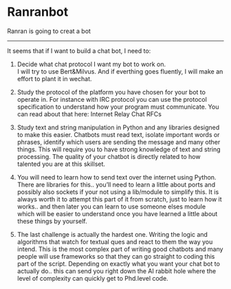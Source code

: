 # Ranranbot
Ranran is going to creat a bot<br>
***
It seems that if I want to build a chat bot, I need to:<br>

1. Decide what chat protocol I want my bot to work on.<br>
I will try to use Bert&Milvus. And if everthing goes fluently, I will make an effort to plant it in wechat. 

2. Study the protocol of the platform you have chosen for your bot to operate in. For instance with IRC protocol you can use the protocol specification to understand how your program must communicate. You can read about that here: Internet Relay Chat RFCs
   
4. Study text and string manipulation in Python and any libraries designed to make this easier. Chatbots must read text, isolate important words or phrases, identify which users are sending the message and many other things. This will require you to have strong knowledge of text and string processing. The quality of your chatbot is directly related to how talented you are at this skillset.
   
6. You will need to learn how to send text over the internet using Python. There are libraries for this.. you’ll need to learn a little about ports and possibly also sockets if your not using a lib/module to simplify this. It is always worth it to attempt this part of it from scratch, just to learn how it works.. and then later you can learn to use someone elses module which will be easier to understand once you have learned a little about these things by yourself.
   
8. The last challenge is actually the hardest one. Writing the logic and algorithms that watch for textual ques and react to them the way you intend. This is the most complex part of writing good chatbots and many people will use frameworks so that they can go straight to coding this part of the script. Depending on exactly what you want your chat bot to actually do.. this can send you right down the AI rabbit hole where the level of complexity can quickly get to Phd.level code.
